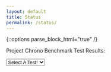 ```yaml
---
layout: default
title: Status
permalink: /status/
---
```

{::options parse_block_html="true" /}

Project Chrono Benchmark Test Results:

<html>
<body>

<select id='test_names' onchange="showTest(value);">
	<option value='default'> Select A Test!</option>
</select>

<div id='metrics' style="width: 900px; height: 500px;"></div>

<script type="text/javascript" src="https://www.gstatic.com/charts/loader.js"></script>
<script src="https://code.jquery.com/jquery-2.2.4.min.js" integrity="sha256-BbhdlvQf/xTY9gja0Dq3HiwQF8LaCRTXxZKRutelT44=" crossorigin="anonymous"></script>

<script type="text/javascript">
var HTML_base = "http://localhost:5000/chrono_test/api";
google.charts.load('current', {'packages':['corechart']});

var first = true;
var charts = [];
var tests;

function showTestNames(test_list) {
	for (i = 0; i < test_list.length; i++) {
		test = test_list[i];
		// Makes a dropdown list of each available test
		var x = document.getElementById("test_names");
		var option = document.createElement("option");
		option.text = test.name;
		option.value = test.name;
		x.add(option);

	}
}

function drawCharts(run_name) {
    var run_names = []; // Number of machines + name
    var runs = []; //  2D Array containing. Cols =  Number of machines, Rows = Run
    var metrics =[];

    if(first){
        run_names = tests['run_names'];

        /* Load runs for each machine */
        for(var i = 0; i < run_names.length; i++){
            run = run_names[i];
            runs.push(tests[run]);
        }

        /* Load metric names */
        for(metric in runs[0][0]['metrics']){
            metrics.push(metric);
        }  
    }
    else{
        run_name = run_name.getAttribute('id');
        run_names.push(run_name);
        runs.push(tests[run_name]);
    }
    console.log(run_names, runs, metrics);     

	plot(metrics, run_names, runs);

}


function plot(metrics, run_names, runs){
	for(var i = 0; i < metrics.length; i++){

		metric_name = metrics[i];
		table = [['x']];

		for(var j = 0; j < run_names.length; j++){
			table[0].push(run_names[j]);
		}

		for(var j = 0; j < runs[0].length; j++){
			date = new Date(runs[0][j].timestamp);
			row = [date];

			for(var k = 0; k < runs.length; k++){
				try{
					data_point = runs[k][j].metrics[metric_name];
				}catch(TypeError){
					console.log(runs[k][j]);
					data_point = 0;
				}
				row.push(data_point);
			}
			table.push(row);
		}

		var data = google.visualization.arrayToDataTable(table);
		var options = { 
						title: metric_name, 
						legend: { position: 'bottom' },
						vAxis: {title: metric_name},
          				hAxis: {title: "Timestamp"},
						explorer: {axis: 'horizontal',
								   actions: ['dragToZoom','rightClickToReset'],
								   maxZoomIn: 0}
					   };

		if(first){
			var div = document.createElement("div");
        	div.setAttribute('id', metric_name); // and make sure myclass has some styles in css
        	div.setAttribute('class', 'metric');
        	document.getElementById('metrics').appendChild(div);

        	var chart = new google.visualization.ScatterChart(
        									document.getElementById(metric_name));
        	chart.draw(data, options);
        	charts.push(chart);
    	}
    	else{
    		var div = document.getElementById(metric_name);
    		charts[i].draw(data, options)

    	}

	}
	if(first){
		first = false;
	}
}



$.ajaxSetup({
	crossDomain: true,
	xhrFields: {
		withCredentials: true
	},
	headers: {
		'Access-Control-Allow-Credentials': true,
		'Authorization': "Basic " + btoa("User:Password")
	}
});
$.ajax({
		url: HTML_base + "/tests",
		method: "GET",
		data: "{};",
		dataType:"json",
		success: function (response, status, xhr) {
			console.log(response);
			showTestNames(response);
			},
		error: function (xhr, status, error_code) {
			console.log("Error:" + status + ": " + error_code);
		}
})
function showTest(test_name) {
	first = true;
	$("#metrics").empty();
	if (test_name == 'default') {
		return;
	}
	$.ajaxSetup({
		crossDomain: true,
		xhrFields: {
			withCredentials: true
		},
		headers: {
			'Access-Control-Allow-Credentials': true,
			'Authorization': "Basic " + btoa("User:Password")
		}
	});
	$.ajax({
		url: HTML_base + "/tests/" + test_name,
		method: "GET",
		data: "{};",
		dataType:"json",
		success: function (response, status, xhr) {
			console.log(response);
			tests = response;
			google.charts.setOnLoadCallback(drawCharts(tests));
		},
		error: function (xhr, status, error_code) {
			console.log("Error:" + status + ": " + error_code);
		}
	})
}




</script>
</body>
</html>

